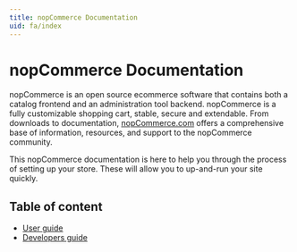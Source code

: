```yaml
---
title: nopCommerce Documentation
uid: fa/index
---
```


# nopCommerce Documentation

nopCommerce is an open source ecommerce software that contains both a catalog frontend and an administration tool backend. nopCommerce is a fully customizable shopping cart, stable, secure and extendable. From downloads to documentation, [nopCommerce.com](https://www.nopCommerce.com) offers a comprehensive base of information, resources, and support to the nopCommerce community.

This nopCommerce documentation is here to help you through the process of setting up your store. These will allow you to up-and-run your site quickly.

## Table of content

* [User guide](xref:fa/user-guide/index)
* [Developers guide](xref:fa/developer/index)